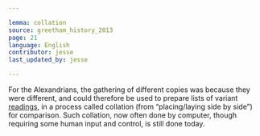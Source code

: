 ```yaml
---

lemma: collation
source: greetham_history_2013
page: 21
language: English
contributor: jesse
last_updated_by: jesse

---
```

For the Alexandrians, the gathering of different copies was because they were different, and could therefore be used to prepare lists of variant [readings](readingVariant.html), in a process called collation (from “placing/laying side by side”) for comparison. Such collation, now often done by computer, though requiring some human input and control, is still done today. 
